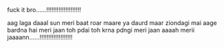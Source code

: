 fuck it bro......!!!!!!!!!!!!!!!!!!!! 

aag laga daaal sun  meri baat roar maare ya daurd maar ziondagi mai aage bardna hai meri jaan toh pdai toh krna pdngi meri jaan aaaah merii jaaaann......!!!!!!!!!!!!!!!!!!!
